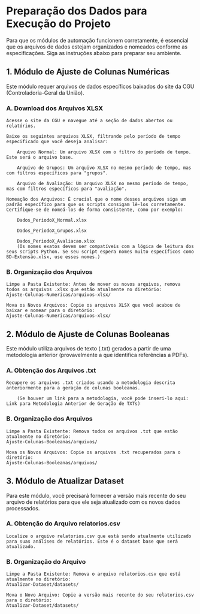 # Preparação dos Dados para Execução do Projeto

Para que os módulos de automação funcionem corretamente, é essencial que os arquivos de dados estejam organizados e nomeados conforme as especificações. Siga as instruções abaixo para preparar seu ambiente.

## 1. Módulo de Ajuste de Colunas Numéricas

Este módulo requer arquivos de dados específicos baixados do site da CGU (Controladoria-Geral da União).

### A. Download dos Arquivos XLSX

    Acesse o site da CGU e navegue até a seção de dados abertos ou relatórios.

    Baixe os seguintes arquivos XLSX, filtrando pelo período de tempo especificado que você deseja analisar:

        Arquivo Normal: Um arquivo XLSX com o filtro do período de tempo. Este será o arquivo base.

        Arquivo de Grupos: Um arquivo XLSX no mesmo período de tempo, mas com filtros específicos para "grupos".

        Arquivo de Avaliação: Um arquivo XLSX no mesmo período de tempo, mas com filtros específicos para "avaliação".

    Nomeação dos Arquivos: É crucial que o nome desses arquivos siga um padrão específico para que os scripts consigam lê-los corretamente. Certifique-se de nomeá-los de forma consistente, como por exemplo:

        Dados_PeriodoX_Normal.xlsx

        Dados_PeriodoX_Grupos.xlsx

        Dados_PeriodoX_Avaliacao.xlsx
        (Os nomes exatos devem ser compatíveis com a lógica de leitura dos seus scripts Python. Se seu script espera nomes muito específicos como BD-Extensão.xlsx, use esses nomes.)

### B. Organização dos Arquivos

    Limpe a Pasta Existente: Antes de mover os novos arquivos, remova todos os arquivos .xlsx que estão atualmente no diretório:
    Ajuste-Colunas-Numericas/arquivos-xlsx/

    Mova os Novos Arquivos: Copie os arquivos XLSX que você acabou de baixar e nomear para o diretório:
    Ajuste-Colunas-Numericas/arquivos-xlsx/

## 2. Módulo de Ajuste de Colunas Booleanas

Este módulo utiliza arquivos de texto (.txt) gerados a partir de uma metodologia anterior (provavelmente a que identifica referências a PDFs).

### A. Obtenção dos Arquivos .txt

    Recupere os arquivos .txt criados usando a metodologia descrita anteriormente para a geração de colunas booleanas.

        (Se houver um link para a metodologia, você pode inseri-lo aqui: Link para Metodologia Anterior de Geração de TXTs)

### B. Organização dos Arquivos

    Limpe a Pasta Existente: Remova todos os arquivos .txt que estão atualmente no diretório:
    Ajuste-Colunas-Booleanas/arquivos/

    Mova os Novos Arquivos: Copie os arquivos .txt recuperados para o diretório:
    Ajuste-Colunas-Booleanas/arquivos/

## 3. Módulo de Atualizar Dataset

Para este módulo, você precisará fornecer a versão mais recente do seu arquivo de relatórios para que ele seja atualizado com os novos dados processados.

### A. Obtenção do Arquivo relatorios.csv

    Localize o arquivo relatorios.csv que está sendo atualmente utilizado para suas análises de relatórios. Este é o dataset base que será atualizado.

### B. Organização do Arquivo

    Limpe a Pasta Existente: Remova o arquivo relatorios.csv que está atualmente no diretório:
    Atualizar-Dataset/datasets/

    Mova o Novo Arquivo: Copie a versão mais recente do seu relatorios.csv para o diretório:
    Atualizar-Dataset/datasets/